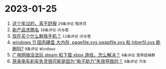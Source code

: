# 2023-01-25

1. [这个年过的，真不舒服](https://www.v2ex.com/t/910529) `29条评论` `程序员`
1. [新产品求赐名](https://www.v2ex.com/t/910532) `16条评论` `问与答`
1. [现在买个什么魅族手机？](https://www.v2ex.com/t/910528) `11条评论` `问与答`
1. [windows 11 固态硬盘 大内存, pagefile.sys swapfile.sys 和 hiberfil.sys 能删吗?](https://www.v2ex.com/t/910542) `9条评论` `Windows`
1. [广电网络没法玩 steam 和下载 xbox 游戏，怎么解决？](https://www.v2ex.com/t/910531) `9条评论` `宽带症候群`
1. [原来电车刹车失灵很可能是因为“电子助力”失效导致的？](https://www.v2ex.com/t/910530) `9条评论` `汽车`
